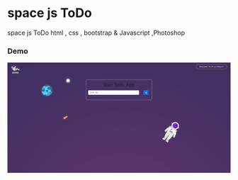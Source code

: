 # space js ToDo
 space js ToDo html , css , bootstrap &amp; Javascript ,Photoshop




### Demo
![project demo](screenshot2.png)
